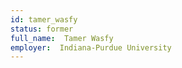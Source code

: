 ```yaml
---
id: tamer_wasfy
status: former
full_name:  Tamer Wasfy
employer:  Indiana-Purdue University
---
```

